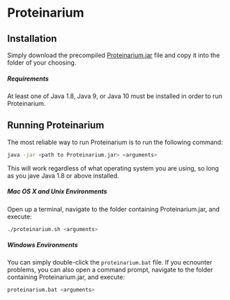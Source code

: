 # Proteinarium

## Installation
Simply download the precompiled [Proteinarium.jar](https://drive.google.com/open?id=1iyqRyhPg06ui7EKO8n5PoYttHSVq9JIT "Download Proteinarium") file and copy it into the folder of your choosing.

##### Requirements
At least one of Java 1.8, Java 9, or Java 10 must be installed in order to run Proteinarium.

## Running Proteinarium
The most reliable way to run Proteinarium is to run the following command:
```bash
java -jar <path to Proteinarium.jar> <arguments>
```
This will work regardless of what operating system you are using, so long as you jave Java 1.8 or above installed.

##### Mac OS X and Unix Environments
Open up a terminal, navigate to the folder containing Proteinarium.jar, and execute:
```bash
./proteinarium.sh <arguments>
```
##### Windows Environments
You can simply double-click the `proteinarium.bat` file. If you ecnounter problems, you can also open a command prompt, navigate to the folder containing Proteinarium.jar, and execute:
```bash
proteinarium.bat <arguments>
```
